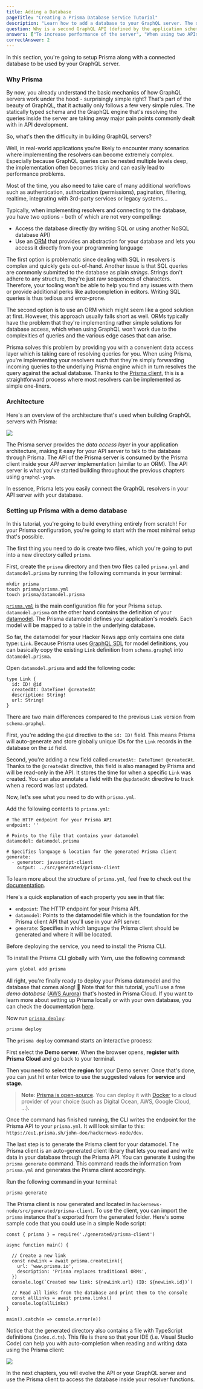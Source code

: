 ```yaml
---
title: Adding a Database
pageTitle: "Creating a Prisma Database Service Tutorial"
description: "Learn how to add a database to your GraphQL server. The database is powered by Prisma and connected to the server via GraphQL bindings."
question: Why is a second GraphQL API (defined by the application schema) needed in a GraphQL server architecture with Prisma?
answers: ["To increase performance of the server", "When using two APIs, the GraphQL server can be scaled better", "The Prisma API only is an interface to the database, but doesn't allow for any sort of application logic which is needed in most apps", "It is required by the GraphQL specification"]
correctAnswer: 2
---
```


In this section, you're going to setup Prisma along with a connected database to be used by your GraphQL server.

### Why Prisma

By now, you already understand the basic mechanics of how GraphQL servers work under the hood - surprisingly simple right? That's part of the beauty of GraphQL, that it actually only follows a few very simple rules. The statically typed schema and the GraphQL engine that's resolving the queries inside the server are taking away major pain points commonly dealt with in API development.

So, what's then the difficulty in building GraphQL servers?

Well, in real-world applications you're likely to encounter many scenarios where implementing the resolvers can become extremely complex. Especially because GraphQL queries can be nested multiple levels deep, the implementation often becomes tricky and can easily lead to performance problems.

Most of the time, you also need to take care of many additional workflows such as authentication, authorization (permissions), pagination, filtering, realtime, integrating with 3rd-party services or legacy systems...

Typically, when implementing resolvers and connecting to the database, you have two options - both of which are not very compelling:

- Access the database directly (by writing SQL or using another NoSQL database API)
- Use an [ORM](https://en.wikipedia.org/wiki/Object-relational_mapping) that provides an abstraction for your database and lets you access it directly from your programming language

The first option is problematic since dealing with SQL in resolvers is complex and quickly gets out-of-hand. Another issue is that SQL queries are commonly submitted to the database as plain _strings_. Strings don't adhere to any structure, they're just raw sequences of characters. Therefore, your tooling won't be able to help you find any issues with them or provide additional perks like autocompletion in editors. Writing SQL queries is thus tedious and error-prone.

The second option is to use an ORM which might seem like a good solution at first. However, this approach usually falls short as well. ORMs typically have the problem that they're implementing rather simple solutions for database access, which when using GraphQL won't work due to the complexities of queries and the various edge cases that can arise.

Prisma solves this problem by providing you with a convenient data access layer which is taking care of resolving queries for you. When using Prisma, you're implementing your resolvers such that they're simply forwarding incoming queries to the underlying Prisma engine which in turn resolves the query against the actual database. Thanks to the [Prisma client](https://www.prisma.io/docs/prisma-client/), this is a straightforward process where most resolvers can be implemented as simple one-liners.

### Architecture

Here's an overview of the architecture that's used when building GraphQL servers with Prisma:

![](https://imgur.com/OyIQQxF.png)

The Prisma server provides the _data access layer_ in your application architecture, making it easy for your API server to talk to the database through Prisma. The API of the Prisma server is consumed by the Prisma client inside your _API server_ implementation (similar to an ORM). The API server is what you've started building throughout the previous chapters using `graphql-yoga`.

In essence, Prisma lets you easily connect the GraphQL resolvers in your API server with your database.

### Setting up Prisma with a demo database

In this tutorial, you're going to build everything entirely from scratch! For your Prisma configuration, you're going to start with the most minimal setup that's possible.

The first thing you need to do is create two files, which you're going to put into a new directory called `prisma`.

<Instruction>

First, create the `prisma` directory and then two files called `prisma.yml` and `datamodel.prisma` by running the following commands in your terminal:

```bash(path=".../hackernews-node/")
mkdir prisma
touch prisma/prisma.yml
touch prisma/datamodel.prisma
```

</Instruction>

[`prisma.yml`](https://www.prisma.io/docs/-5cy7/) is the main configuration file for your Prisma setup. `datamodel.prisma` on the other hand contains the definition of your [datamodel](https://www.prisma.io/docs/understand-prisma/data-modeling). The Prisma datamodel defines your application's _models_. Each model will be mapped to a table in the underlying database.

So far, the datamodel for your Hacker News app only contains one data type: `Link`. Because Prisma uses [GraphQL SDL](https://www.prisma.io/blog/graphql-sdl-schema-definition-language-6755bcb9ce51) for model definitions, you can basically copy the existing `Link` definition from `schema.graphql` into `datamodel.prisma`.

<Instruction>

Open `datamodel.prisma` and add the following code:

```graphql{2,3}(path=".../hackernews-node/prisma/datamodel.prisma")
type Link {
  id: ID! @id
  createdAt: DateTime! @createdAt
  description: String!
  url: String!
}
```

</Instruction>

There are two main differences compared to the previous `Link` version from `schema.graphql`.

First, you're adding the `@id` directive to the `id: ID!` field. This means Prisma will auto-generate and store globally unique IDs for the `Link` records in the database on the `id` field.

Second, you're adding a new field called `createdAt: DateTime! @createdAt`. Thanks to the `@createdAt` directive, this field is also managed by Prisma and will be read-only in the API. It stores the time for when a specific `Link` was created. You can also annotate a field with the `@updatedAt` directive to track when a record was last updated.

Now, let's see what you need to do with `prisma.yml`.

<Instruction>

Add the following contents to `prisma.yml`:

```graphql(path=".../hackernews-node/prisma/prisma.yml")
# The HTTP endpoint for your Prisma API
endpoint: ''

# Points to the file that contains your datamodel
datamodel: datamodel.prisma

# Specifies language & location for the generated Prisma client
generate:
  - generator: javascript-client
    output: ../src/generated/prisma-client
```

</Instruction>

To learn more about the structure of `prisma.yml`, feel free to check out the [documentation](https://www.prisma.io/docs/-5cy7#reference).

Here's a quick explanation of each property you see in that file:

- `endpoint`: The HTTP endpoint for your Prisma API.
- `datamodel`: Points to the datamodel file which is the foundation for the Prisma client API that you'll use in your API server.
- `generate`: Specifies in which language the Prisma client should be generated and where it will be located.

Before deploying the service, you need to install the Prisma CLI.

<Instruction>

To install the Prisma CLI globally with Yarn, use the following command:

```bash
yarn global add prisma
```

</Instruction>

All right, you're finally ready to deploy your Prisma datamodel and the database that comes along! 🙌 Note that for this tutorial, you'll use a free _demo database_ ([AWS Aurora](https://aws.amazon.com/rds/aurora/)) that's hosted in Prisma Cloud. If you want to learn more about setting up Prisma locally or with your own database, you can check the documentation [here](https://www.prisma.io/docs/-a002/).

<Instruction>

Now run [`prisma deploy`](https://www.prisma.io/docs/-xcv9/):

```bash(path=".../hackernews-node/")
prisma deploy
```

</Instruction>

The `prisma deploy` command starts an interactive process: 

<Instruction>

First select the **Demo server**. When the browser opens, **register with Prisma Cloud** and go back to your terminal.

</Instruction>

<Instruction>

Then you need to select the **region** for your Demo server. Once that's done, you can just hit enter twice to use the suggested values for **service** and **stage**.

</Instruction>

> **Note**: [Prisma is open-source](https://github.com/prisma/prisma). You can deploy it with [Docker](http://docker.com/) to a cloud provider of your choice (such as Digital Ocean, AWS, Google Cloud, ...).

Once the command has finished running, the CLI writes the endpoint for the Prisma API to your `prisma.yml`. It will look similar to this: `https://eu1.prisma.sh/john-doe/hackernews-node/dev`.

The last step is to generate the Prisma client for your datamodel. The Prisma client is an auto-generated client library that lets you read and write data in your database through the Prisma API. You can generate it using the `prisma generate` command. This command reads the information from `prisma.yml` and generates the Prisma client accordingly.

<Instruction>

Run the following command in your terminal:

```bash(path=".../hackernews-node/prisma")
prisma generate
```

</Instruction>

The Prisma client is now generated and located in `hackernews-node/src/generated/prisma-client`. To use the client, you can import the `prisma` instance that's exported from the generated folder. Here's some sample code that you could use in a simple Node script:

```js(nocopy)
const { prisma } = require('./generated/prisma-client')

async function main() {

  // Create a new link
  const newLink = await prisma.createLink({ 
    url: 'www.prisma.io',
    description: 'Prisma replaces traditional ORMs',
  })
  console.log(`Created new link: ${newLink.url} (ID: ${newLink.id})`)

  // Read all links from the database and print them to the console
  const allLinks = await prisma.links()
  console.log(allLinks)
}

main().catch(e => console.error(e))
```

Notice that the generated directory also contains a file with TypeScript definitions (`index.d.ts`). This file is there so that your IDE (i.e. Visual Studio Code) can help you with auto-completion when reading and writing data using the Prisma client:

![](https://imgur.com/kwGNPN4.png)

In the next chapters, you will evolve the API or your GraphQL server and use the Prisma client to access the database inside your resolver functions.

